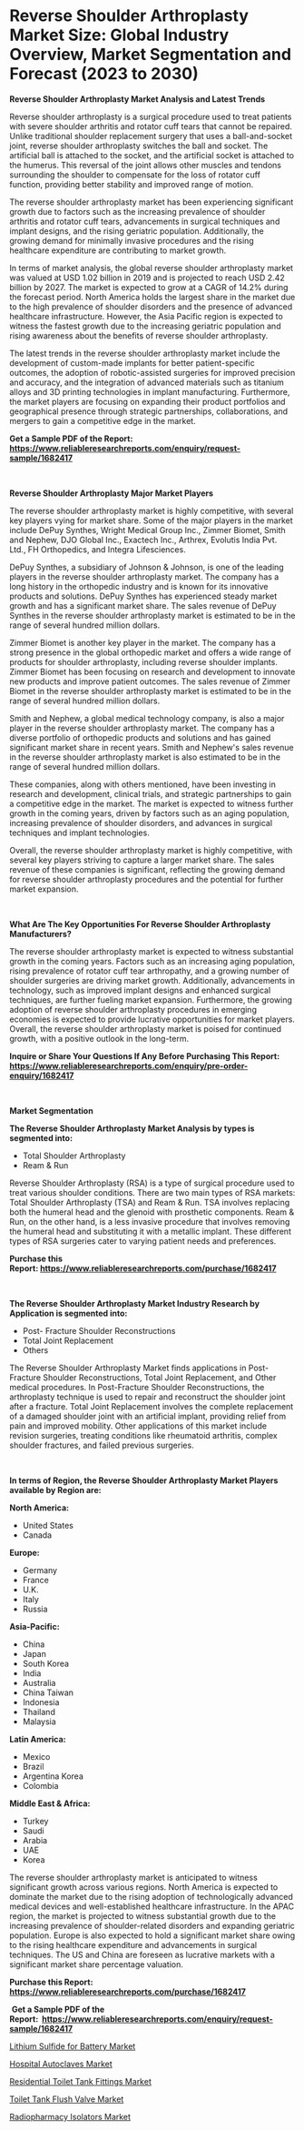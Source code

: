 <p><h1>Reverse Shoulder Arthroplasty Market Size: Global Industry Overview, Market Segmentation and Forecast (2023 to 2030)</h1></p><p><strong>Reverse Shoulder Arthroplasty Market Analysis and Latest Trends</strong></p>
<p><p>Reverse shoulder arthroplasty is a surgical procedure used to treat patients with severe shoulder arthritis and rotator cuff tears that cannot be repaired. Unlike traditional shoulder replacement surgery that uses a ball-and-socket joint, reverse shoulder arthroplasty switches the ball and socket. The artificial ball is attached to the socket, and the artificial socket is attached to the humerus. This reversal of the joint allows other muscles and tendons surrounding the shoulder to compensate for the loss of rotator cuff function, providing better stability and improved range of motion.</p><p>The reverse shoulder arthroplasty market has been experiencing significant growth due to factors such as the increasing prevalence of shoulder arthritis and rotator cuff tears, advancements in surgical techniques and implant designs, and the rising geriatric population. Additionally, the growing demand for minimally invasive procedures and the rising healthcare expenditure are contributing to market growth.</p><p>In terms of market analysis, the global reverse shoulder arthroplasty market was valued at USD 1.02 billion in 2019 and is projected to reach USD 2.42 billion by 2027. The market is expected to grow at a CAGR of 14.2% during the forecast period. North America holds the largest share in the market due to the high prevalence of shoulder disorders and the presence of advanced healthcare infrastructure. However, the Asia Pacific region is expected to witness the fastest growth due to the increasing geriatric population and rising awareness about the benefits of reverse shoulder arthroplasty.</p><p>The latest trends in the reverse shoulder arthroplasty market include the development of custom-made implants for better patient-specific outcomes, the adoption of robotic-assisted surgeries for improved precision and accuracy, and the integration of advanced materials such as titanium alloys and 3D printing technologies in implant manufacturing. Furthermore, the market players are focusing on expanding their product portfolios and geographical presence through strategic partnerships, collaborations, and mergers to gain a competitive edge in the market.</p></p>
<p><strong>Get a Sample PDF of the Report:&nbsp; <a href="https://www.reliableresearchreports.com/enquiry/request-sample/1682417">https://www.reliableresearchreports.com/enquiry/request-sample/1682417</a></strong></p>
<p>&nbsp;</p>
<p><strong>Reverse Shoulder Arthroplasty Major Market Players</strong></p>
<p><p>The reverse shoulder arthroplasty market is highly competitive, with several key players vying for market share. Some of the major players in the market include DePuy Synthes, Wright Medical Group Inc., Zimmer Biomet, Smith and Nephew, DJO Global Inc., Exactech Inc., Arthrex, Evolutis India Pvt. Ltd., FH Orthopedics, and Integra Lifesciences.</p><p>DePuy Synthes, a subsidiary of Johnson & Johnson, is one of the leading players in the reverse shoulder arthroplasty market. The company has a long history in the orthopedic industry and is known for its innovative products and solutions. DePuy Synthes has experienced steady market growth and has a significant market share. The sales revenue of DePuy Synthes in the reverse shoulder arthroplasty market is estimated to be in the range of several hundred million dollars.</p><p>Zimmer Biomet is another key player in the market. The company has a strong presence in the global orthopedic market and offers a wide range of products for shoulder arthroplasty, including reverse shoulder implants. Zimmer Biomet has been focusing on research and development to innovate new products and improve patient outcomes. The sales revenue of Zimmer Biomet in the reverse shoulder arthroplasty market is estimated to be in the range of several hundred million dollars.</p><p>Smith and Nephew, a global medical technology company, is also a major player in the reverse shoulder arthroplasty market. The company has a diverse portfolio of orthopedic products and solutions and has gained significant market share in recent years. Smith and Nephew's sales revenue in the reverse shoulder arthroplasty market is also estimated to be in the range of several hundred million dollars.</p><p>These companies, along with others mentioned, have been investing in research and development, clinical trials, and strategic partnerships to gain a competitive edge in the market. The market is expected to witness further growth in the coming years, driven by factors such as an aging population, increasing prevalence of shoulder disorders, and advances in surgical techniques and implant technologies.</p><p>Overall, the reverse shoulder arthroplasty market is highly competitive, with several key players striving to capture a larger market share. The sales revenue of these companies is significant, reflecting the growing demand for reverse shoulder arthroplasty procedures and the potential for further market expansion.</p></p>
<p>&nbsp;</p>
<p><strong>What Are The Key Opportunities For Reverse Shoulder Arthroplasty Manufacturers?</strong></p>
<p><p>The reverse shoulder arthroplasty market is expected to witness substantial growth in the coming years. Factors such as an increasing aging population, rising prevalence of rotator cuff tear arthropathy, and a growing number of shoulder surgeries are driving market growth. Additionally, advancements in technology, such as improved implant designs and enhanced surgical techniques, are further fueling market expansion. Furthermore, the growing adoption of reverse shoulder arthroplasty procedures in emerging economies is expected to provide lucrative opportunities for market players. Overall, the reverse shoulder arthroplasty market is poised for continued growth, with a positive outlook in the long-term.</p></p>
<p><strong>Inquire or Share Your Questions If Any Before Purchasing This Report: <a href="https://www.reliableresearchreports.com/enquiry/pre-order-enquiry/1682417">https://www.reliableresearchreports.com/enquiry/pre-order-enquiry/1682417</a></strong></p>
<p>&nbsp;</p>
<p><strong>Market Segmentation</strong></p>
<p><strong>The Reverse Shoulder Arthroplasty Market Analysis by types is segmented into:</strong></p>
<p><ul><li>Total Shoulder Arthroplasty</li><li>Ream & Run</li></ul></p>
<p><p>Reverse Shoulder Arthroplasty (RSA) is a type of surgical procedure used to treat various shoulder conditions. There are two main types of RSA markets: Total Shoulder Arthroplasty (TSA) and Ream & Run. TSA involves replacing both the humeral head and the glenoid with prosthetic components. Ream & Run, on the other hand, is a less invasive procedure that involves removing the humeral head and substituting it with a metallic implant. These different types of RSA surgeries cater to varying patient needs and preferences.</p></p>
<p><strong>Purchase this Report:&nbsp;<a href="https://www.reliableresearchreports.com/purchase/1682417">https://www.reliableresearchreports.com/purchase/1682417</a></strong></p>
<p>&nbsp;</p>
<p><strong>The Reverse Shoulder Arthroplasty Market Industry Research by Application is segmented into:</strong></p>
<p><ul><li>Post- Fracture Shoulder Reconstructions</li><li>Total Joint Replacement</li><li>Others</li></ul></p>
<p><p>The Reverse Shoulder Arthroplasty Market finds applications in Post-Fracture Shoulder Reconstructions, Total Joint Replacement, and Other medical procedures. In Post-Fracture Shoulder Reconstructions, the arthroplasty technique is used to repair and reconstruct the shoulder joint after a fracture. Total Joint Replacement involves the complete replacement of a damaged shoulder joint with an artificial implant, providing relief from pain and improved mobility. Other applications of this market include revision surgeries, treating conditions like rheumatoid arthritis, complex shoulder fractures, and failed previous surgeries.</p></p>
<p>&nbsp;</p>
<p><strong>In terms of Region, the Reverse Shoulder Arthroplasty Market Players available by Region are:</strong></p>
<p>
    <p> <strong> North America: </strong>
        <ul>
            <li>United States</li>
            <li>Canada</li>
        </ul>
        </p> 
    <p> <strong> Europe: </strong>
        <ul>
            <li>Germany</li>
            <li>France</li>
            <li>U.K.</li>
            <li>Italy</li>
            <li>Russia</li>
        </ul>
        </p> 
    <p> <strong> Asia-Pacific: </strong>
        <ul>
            <li>China</li>
            <li>Japan</li>
            <li>South Korea</li>
            <li>India</li>
            <li>Australia</li>
            <li>China Taiwan</li>
            <li>Indonesia</li>
            <li>Thailand</li>
            <li>Malaysia</li>
        </ul>
        </p> 
    <p> <strong> Latin America: </strong>
        <ul>
            <li>Mexico</li>
            <li>Brazil</li>
            <li>Argentina Korea</li>
            <li>Colombia</li>
        </ul>
        </p> 
    <p> <strong> Middle East & Africa: </strong>
        <ul>
            <li>Turkey</li>
            <li>Saudi</li>
            <li>Arabia</li>
            <li>UAE</li>
            <li>Korea</li>
        </ul>
    </p>
    </p>
<p><p>The reverse shoulder arthroplasty market is anticipated to witness significant growth across various regions. North America is expected to dominate the market due to the rising adoption of technologically advanced medical devices and well-established healthcare infrastructure. In the APAC region, the market is projected to witness substantial growth due to the increasing prevalence of shoulder-related disorders and expanding geriatric population. Europe is also expected to hold a significant market share owing to the rising healthcare expenditure and advancements in surgical techniques. The US and China are foreseen as lucrative markets with a significant market share percentage valuation.</p></p>
<p><strong>Purchase this Report: <a href="https://www.reliableresearchreports.com/purchase/1682417">https://www.reliableresearchreports.com/purchase/1682417</a></strong></p>
<p>&nbsp;<strong>Get a Sample PDF of the Report:&nbsp;&nbsp;<a href="https://www.reliableresearchreports.com/enquiry/request-sample/1682417">https://www.reliableresearchreports.com/enquiry/request-sample/1682417</a></strong></p>
<p><strong></strong></p>
<p><p><a href="https://medium.com/@geoanderson1978/decoding-lithium-sulfide-for-battery-market-metrics-market-share-trends-and-growth-patterns-76e1902ec5fe">Lithium Sulfide for Battery Market</a></p><p><a href="https://www.linkedin.com/pulse/hospital-autoclaves-market-research-report-unlocks-analysis-financial-8p7rf/">Hospital Autoclaves Market</a></p><p><a href="https://github.com/lilstefpacute/Market-Research-Report-List-1/blob/main/residential-toilet-tank-fittings-market.md">Residential Toilet Tank Fittings Market</a></p><p><a href="https://github.com/rexevange/Market-Research-Report-List-1/blob/main/toilet-tank-flush-valve-market.md">Toilet Tank Flush Valve Market</a></p><p><a href="https://medium.com/@mariliehowe/radiopharmacy-isolators-market-analysis-its-cagr-market-segmentation-and-global-industry-overview-0ec2cd6435bd">Radiopharmacy Isolators Market</a></p></p>